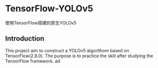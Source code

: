 # TensorFlow-YOLOv5
使用TensorFlow搭建的原生YOLOv5

## <b>Introduction</b>
This project aim to construct a YOLOv5 algorithom based on TensorFlow(2.8.0). The purpose is to practice the skill after studying the TensorFlow framework.
ad
